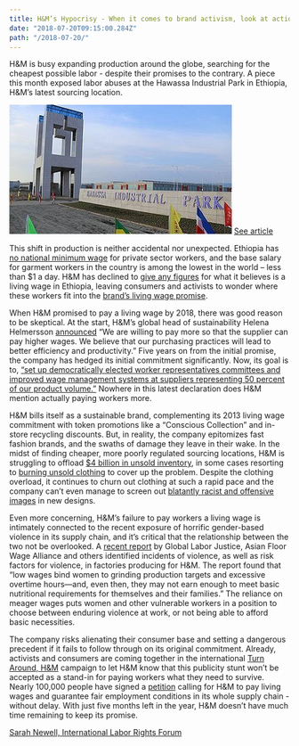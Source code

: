 ```yaml
---
title: H&M’s Hypocrisy - When it comes to brand activism, look at actions, not words
date: "2018-07-20T09:15:00.284Z"
path: "/2018-07-20/"
---
```


H&M is busy expanding production around the globe, searching for the cheapest possible labor - despite their promises to the contrary. A piece this month exposed labor abuses at the Hawassa Industrial Park in Ethiopia, H&M’s latest sourcing location.
<!-- end -->
![Hawassa_Industrial_Park](Hawassa_Industrial_Park.jpg)
[See article](https://theintercept.com/2018/07/08/ethiopia-garment-industry/)

This shift in production is neither accidental nor unexpected. Ethiopia has [no national minimum wage](http://www.ilo.org/wcmsp5/groups/public/---africa/---ro-addis_ababa/---sro-addis_ababa/documents/genericdocument/wcms_573550.pdf) for private sector workers, and the base salary for garment workers in the country is among the lowest in the world – less than $1 a day.
H&M has declined to [give any figures](https://theintercept.com/2018/07/08/ethiopia-garment-industry/) for what it believes is a living wage in Ethiopia, leaving consumers and activists to wonder where these workers fit into the [brand’s living wage promise](https://www.nytimes.com/2013/12/02/opinion/a-swedish-retailer-promises-a-living-wage.html).

When H&M promised to pay a living wage by 2018, there was good reason to be skeptical. At the start, H&M’s global head of sustainability Helena Helmersson [announced](https://www.reuters.com/article/hm-wages/hm-aims-to-pay-all-textile-workers-living-wage-by-2018-idUSL5N0JA30R20131125) “We are willing to pay more so that the supplier can pay higher wages. We believe that our purchasing practices will lead to better efficiency and productivity.”
Five years on from the initial promise, the company has hedged its initial commitment significantly. Now, its goal is to, [“set up democratically elected worker representatives committees and improved wage management systems at suppliers representing 50 percent of our product volume.”](https://theintercept.com/2018/07/08/ethiopia-garment-industry/) Nowhere in this latest declaration does H&M mention actually paying workers more.

H&M bills itself as a sustainable brand, complementing its 2013 living wage commitment with token promotions like a “Conscious Collection” and in-store recycling discounts.
But, in reality, the company epitomizes fast fashion brands, and the swaths of damage they leave in their wake. In the midst of finding cheaper, more poorly regulated sourcing locations, H&M is struggling to offload [$4 billion in unsold inventory](https://money.cnn.com/2018/06/28/investing/hm-unsold-clothes-profits/index.html), in some cases resorting to [burning unsold clothing](https://www.greenpeace.org/archive-international/en/news/Blogs/makingwaves/hm-burning-new-clothes-fast-fashion-incineration/blog/60640/) to cover up the problem. Despite the clothing overload, it continues to churn out clothing at such a rapid pace and the company can’t even manage to screen out [blatantly racist and offensive images](https://www.seattletimes.com/business/wapowhy-retailers-like-zara-and-h-m-keep-making-headlines-for-offensive-clothing/) in new designs.

Even more concerning, H&M’s failure to pay workers a living wage is intimately connected to the recent exposure of horrific gender-based violence in its supply chain, and it’s critical that the relationship between the two not be overlooked. A [recent report](https://www.globallaborjustice.org/wp-content/uploads/2018/05/GBV-HM-May-2018.pdf) by Global Labor Justice, Asian Floor Wage Alliance and others identified incidents of violence, as well as risk factors for violence, in factories producing for H&M. The report found that “low wages bind women to grinding production targets and excessive overtime hours—and, even then, they may not earn enough to meet basic nutritional requirements for themselves and their families.” The reliance on meager wages puts women and other vulnerable workers in a position to choose between enduring violence at work, or not being able to afford basic necessities.

The company risks alienating their consumer base and setting a dangerous precedent if it fails to follow through on its original commitment. Already, activists and consumers are coming together in the international [Turn Around, H&M](https://turnaroundhm.org) campaign to let H&M know that this publicity stunt won’t be accepted as a stand-in for paying workers what they need to survive. Nearly 100,000 people have signed a [petition](https://act.wemove.eu/campaigns/760) calling for H&M to pay living wages and guarantee fair employment conditions in its whole supply chain - without delay. With just five months left in the year, H&M doesn’t have much time remaining to keep its promise.

[Sarah Newell, International Labor Rights Forum](https://laborrights.org/blog/authors/sarah-newell-international-labor-rights-forum)